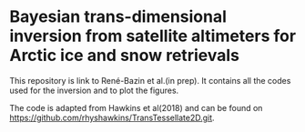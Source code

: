 # Bayesian trans-dimensional inversion from satellite altimeters for Arctic ice and snow retrievals

This repository is link to René-Bazin et al.(in prep). It contains all the codes used for the inversion and to plot the figures.

The code is adapted from Hawkins et al(2018) and can be found on https://github.com/rhyshawkins/TransTessellate2D.git.
